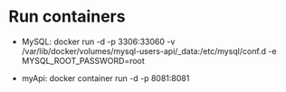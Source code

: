 # Run containers

- MySQL: docker run -d -p 3306:33060 -v /var/lib/docker/volumes/mysql-users-api/\_data:/etc/mysql/conf.d -e MYSQL_ROOT_PASSWORD=root <ID>

- myApi: docker container run -d -p 8081:8081 <ID>
